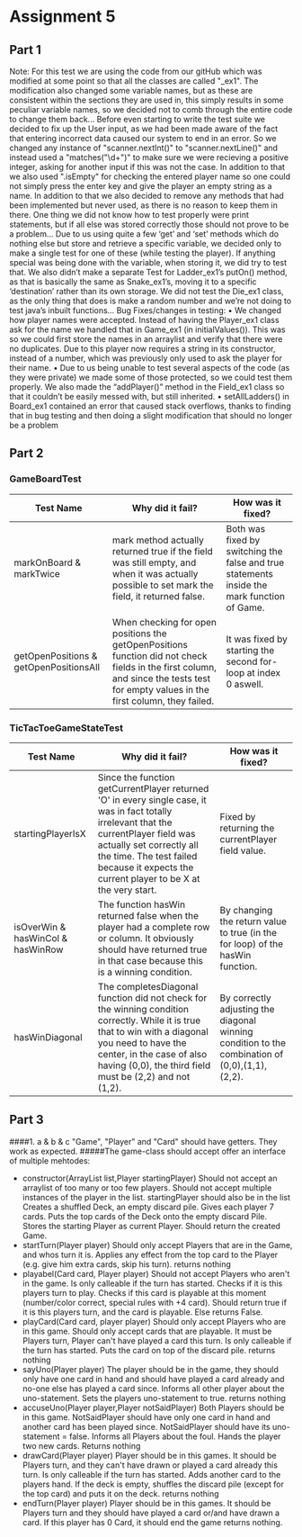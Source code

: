 # Assignment 5

## Part 1
Note: For this test we are using the code from our gitHub which was modified at some point so that all the classes are called "<name>_ex1". The modification also changed some variable names, but as these are consistent within the sections they are used in, this simply results in some peculiar variable names, so we decided not to comb through the entire code to change them back...
   Before even starting to write the test suite we decided to fix up the User input, as we had been made aware of the fact that entering incorrect data caused our system to end in an error.
   So we changed any instance of "scanner.nextInt()" to "scanner.nextLine()" and instead used a "matches("\\d+")" to make sure we were recieving a positive integer, asking for another input if this was not the case.
   In addition to that we also used ".isEmpty" for checking the entered player name so one could not simply press the enter key and give the player an empty string as a name.
   In addition to that we also decided to remove any methods that had been implemented but never used, as there is no reason to keep them in there.
   One thing we did not know how to test properly were print statements, but if all else was stored correctly those should not prove to be a problem…
   Due to us using quite a few ‘get’ and ‘set’ methods which do nothing else but store and retrieve a specific variable, we decided only to make a single test for one of these (while testing the player). If anything special was being done with the variable, when storing it, we did try to test that. We also didn’t make a separate Test for Ladder_ex1’s putOn() method, as that is basically the same as Snake_ex1’s, moving it to a specific ‘destination’ rather than its own storage.
   We did not test the Die_ex1 class, as the only thing that does is make a random number and we’re not doing to test java’s inbuilt functions…
   Bug Fixes/changes in testing:
   •	We changed how player names were accepted. Instead of having the Player_ex1 class ask for the name we handled that in Game_ex1 (in initialValues()). This was so we could first store the names in an arraylist and verify that there were no duplicates. Due to this player now requires a string in its constructor, instead of a number, which was previously only used to ask the player for their name.
   •	Due to us being unable to test several aspects of the code (as they were private) we made some of those protected, so we could test them properly. We also made the “addPlayer()” method in the Field_ex1 class so that it couldn’t be easily messed with, but still inherited.
   •	setAllLadders() in Board_ex1 contained an error that caused stack overflows, thanks to finding that in bug testing and then doing a slight modification that should no longer be a problem


## Part 2

### GameBoardTest

| Test Name | Why did it fail? | How was it fixed? |
|-----------|------------------|-------------------|
|markOnBoard & markTwice|mark method actually returned true if the field was still empty, and when it was actually possible to set mark the field, it returned false.| Both was fixed by switching the false and true statements inside the mark function of Game.|
|getOpenPositions & getOpenPositionsAll|When checking for open positions the getOpenPositions function did not check fields in the first column, and since the tests test for empty values in the first column, they failed.|It was fixed by starting the second for-loop at index 0 aswell.|

### TicTacToeGameStateTest

| Test Name | Why did it fail? | How was it fixed? |
|-----------|------------------|-------------------|
|startingPlayerIsX|Since the function getCurrentPlayer returned 'O' in every single case, it was in fact totally irrelevant that the currentPlayer field was actually set correctly all the time. The test failed because it expects the current player to be X at the very start.|Fixed by returning the currentPlayer field value.|
|isOverWin & hasWinCol & hasWinRow|The function hasWin returned false when the player had a complete row or column. It obviously should have returned true in that case because this is a winning condition.| By changing the return value to true (in the for loop) of the hasWin function.|
|hasWinDiagonal|The completesDiagonal function did not check for the winning condition correctly. While it is true that to win with a diagonal you need to have the center, in the case of also having (0,0), the third field must be (2,2) and not (1,2).|By correctly adjusting the diagonal winning condition to the combination of (0,0),(1,1),(2,2).|


## Part 3

####1. a & b & c
"Game", "Player" and "Card" should have getters. They work as expected.
#####The game-class should accept offer an interface of multiple mehtodes:
- constructor(ArrayList<Player> list,Player startingPlayer)
   Should not accept an arraylist of too many or too few players. Should not accept multiple instances of the player in the list. startingPlayer should also be in the list
   Creates a shuffled Deck, an empty discard pile. Gives each player 7 cards. Puts the top cards of the Deck onto the empty discard Pile. Stores the starting Player as current Player.
   Should return the created Game.
- startTurn(Player player)
   Should only accept Players that are in the Game, and whos turn it is.
   Applies any effect from the top card to the Player (e.g. give him extra cards, skip his turn).
   returns nothing
- playabel(Card card, Player player)
   Should not accept Players who aren't in the game. Is only calleable if the turn has started.
   Checks if it is this players turn to play. Checks if this card is playable at this moment (number/color correct, special rules with +4 card).
   Should return true if it is this players turn, and the card is playable. Else returns False.
- playCard(Card card, player player)
   Should only accept Players who are in this game. Should only accept cards that are playable. It must be Players turn, Player can't have played a card this turn. Is only calleable if the turn has started.
   Puts the card on top of the discard pile.
   returns nothing
- sayUno(Player player)
   The player should be in the game, they should only have one card in hand and should have played a card already and no-one else has played a card since.
   Informs all other player about the uno-statement. Sets the players uno-statement to true.
   returns nothing
- accuseUno(Player player,Player notSaidPlayer)
   Both Players should be in this game. NotSaidPlayer should have only one card in hand and another card has been played since. NotSaidPlayer should have its uno-statement = false.
   Informs all Players about the foul. Hands the player two new cards.
   Returns nothing
- drawCard(Player player)
   Player should be in this games. It should be Players turn, and they can't have drawn or played a card already this turn. Is only calleable if the turn has started.
   Adds another card to the players hand. If the deck is empty, shuffles the discard pile (except for the top card) and puts it on the deck.
   returns nothing
- endTurn(Player player)
   Player should be in this games. It should be Players turn and they should have played a card or/and have drawn a card.
   If this player has 0 Card, it should end the game
   returns nothing.



   

 

